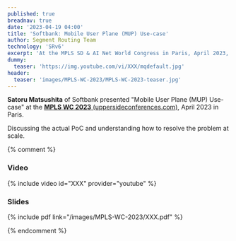 ```yaml
---
published: true
breadnav: true
date: '2023-04-19 04:00'
title: 'Softbank: Mobile User Plane (MUP) Use-case'
author: Segment Routing Team
technology: 'SRv6'
excerpt: 'At the MPLS SD & AI Net World Congress in Paris, April 2023, Satoru Matsushita, Softbank, presented "Mobile User Plane (MUP) Use-case".'
dummy:
  teaser: 'https://img.youtube.com/vi/XXX/mqdefault.jpg'
header:
  teaser: 'images/MPLS-WC-2023/MPLS-WC-2023-teaser.jpg'
---
```

**Satoru Matsushita** of Softbank presented "Mobile User Plane (MUP) Use-case" at the [**MPLS WC 2023** (uppersideconferences.com)](<https://www.uppersideconferences.com/mpls-sdn-nfv/mplswc_2023_agenda_day_02.html>), April 2023 in Paris.

Discussing the actual PoC and understanding how to resolve the problem at scale.

{% comment %}
### Video

{% include video id="XXX" provider="youtube" %}

### Slides

{% include pdf link="/images/MPLS-WC-2023/XXX.pdf" %}

{% endcomment %}
